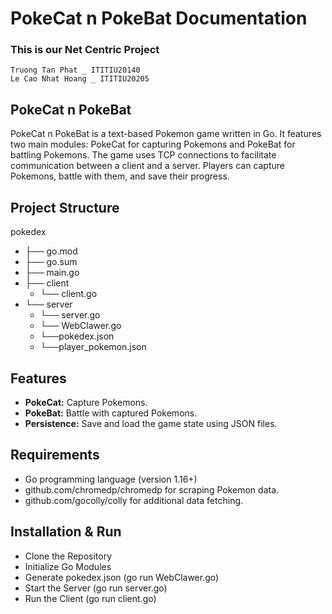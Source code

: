 # PokeCat n PokeBat Documentation

### This is our Net Centric Project 
```
Truong Tan Phat _ ITITIU20140
Le Cao Nhat Hoang _ ITITIU20205
```

## PokeCat n PokeBat
PokeCat n PokeBat is a text-based Pokemon game written in Go. It features two main modules: PokeCat for capturing Pokemons and PokeBat for battling Pokemons. The game uses TCP connections to facilitate communication between a client and a server. Players can capture Pokemons, battle with them, and save their progress.

## Project Structure
pokedex
- ├── go.mod
- ├── go.sum
- ├── main.go
- ├── client
    - └── client.go
- └── server
   - └── server.go
   - └── WebClawer.go
   - └──pokedex.json
   - └──player_pokemon.json

## Features
- **PokeCat:** Capture Pokemons.
- **PokeBat:** Battle with captured Pokemons.
- **Persistence:** Save and load the game state using JSON files.

## Requirements
- Go programming language (version 1.16+)
- github.com/chromedp/chromedp for scraping Pokemon data.
- github.com/gocolly/colly for additional data fetching.

## Installation & Run
- Clone the Repository
- Initialize Go Modules
- Generate pokedex.json (go run WebClawer.go)
- Start the Server (go run server.go)
- Run the Client (go run client.go)

